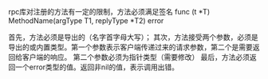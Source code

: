rpc库对注册的方法有一定的限制，方法必须满足签名
func (t *T) MethodName(argType T1, replyType *T2) error

首先，方法必须是导出的（名字首字母大写）；
其次，方法接受两个参数，必须是导出的或内置类型。第一个参数表示客户端传递过来的请求参数，第二个是需要返回给客户端的响应。
第二个参数必须为指针类型（需要修改）
最后，方法必须返回一个error类型的值。返回非nil的值，表示调用出错。